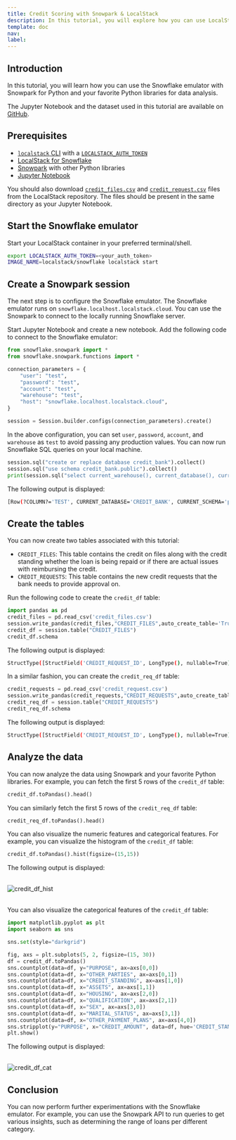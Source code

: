```yaml
---
title: Credit Scoring with Snowpark & LocalStack
description: In this tutorial, you will explore how you can use LocalStack for Snowflake with Snowpark for data analysis and visualization.
template: doc
nav: 
label: 
---
```


## Introduction

In this tutorial, you will learn how you can use the Snowflake emulator with Snowpark for Python and your favorite Python libraries for data analysis.

The Jupyter Notebook and the dataset used in this tutorial are available on [GitHub](https://github.com/localstack-samples/localstack-snowflake-samples/tree/main/credit-scoring-with-snowpark).

## Prerequisites

- [`localstack` CLI](https://docs.localstack.cloud/getting-started/installation/#localstack-cli) with a [`LOCALSTACK_AUTH_TOKEN`](https://docs.localstack.cloud/getting-started/auth-token/)
- [LocalStack for Snowflake](/snowflake/getting-started/)
- [Snowpark](/snowflake/integrations/snowpark) with other Python libraries
- [Jupyter Notebook](https://jupyter.org/install#jupyter-notebook)

You should also download [`credit_files.csv`](https://github.com/localstack-samples/localstack-snowflake-samples/blob/main/credit-scoring-with-snowpark/credit_files.csv) and [`credit_request.csv`](https://github.com/localstack-samples/localstack-snowflake-samples/blob/main/credit-scoring-with-snowpark/credit_request.csv) files from the LocalStack repository. The files should be present in the same directory as your Jupyter Notebook.

## Start the Snowflake emulator

Start your LocalStack container in your preferred terminal/shell.

```bash
export LOCALSTACK_AUTH_TOKEN=<your_auth_token>
IMAGE_NAME=localstack/snowflake localstack start
```

## Create a Snowpark session

The next step is to configure the Snowflake emulator. The Snowflake emulator runs on `snowflake.localhost.localstack.cloud`. You can use the Snowpark to connect to the locally running Snowflake server.

Start Jupyter Notebook and create a new notebook. Add the following code to connect to the Snowflake emulator:

```python
from snowflake.snowpark import *
from snowflake.snowpark.functions import *

connection_parameters = {
    "user": "test",
    "password": "test",
    "account": "test",
    "warehouse": "test",
    "host": "snowflake.localhost.localstack.cloud",
}

session = Session.builder.configs(connection_parameters).create()
```

In the above configuration, you can set  `user`,  `password`,  `account`, and  `warehouse`  as  `test`  to avoid passing any production values. You can now run Snowflake SQL queries on your local machine.

```python
session.sql("create or replace database credit_bank").collect()
session.sql("use schema credit_bank.public").collect()
print(session.sql("select current_warehouse(), current_database(), current_schema(), current_user(), current_role()").collect())
```

The following output is displayed:

```bash 
[Row(?COLUMN?='TEST', CURRENT_DATABASE='CREDIT_BANK', CURRENT_SCHEMA='public', ?COLUMN?='TEST', GET_CURRENT_ROLE='PUBLIC')]
```

## Create the tables

You can now create two tables associated with this tutorial:

-   `CREDIT_FILES`: This table contains the credit on files along with the credit standing whether the loan is being repaid or if there are actual issues with reimbursing the credit.
-   `CREDIT_REQUESTS`: This table contains the new credit requests that the bank needs to provide approval on.

Run the following code to create the `credit_df` table:

```python
import pandas as pd
credit_files = pd.read_csv('credit_files.csv')
session.write_pandas(credit_files,"CREDIT_FILES",auto_create_table='True')
credit_df = session.table("CREDIT_FILES")
credit_df.schema
```

The following output is displayed:

```bash
StructType([StructField('CREDIT_REQUEST_ID', LongType(), nullable=True), StructField('CREDIT_AMOUNT', LongType(), nullable=True), StructField('CREDIT_DURATION', LongType(), nullable=True), StructField('PURPOSE', StringType(), nullable=True), StructField('INSTALLMENT_COMMITMENT', LongType(), nullable=True), StructField('OTHER_PARTIES', StringType(), nullable=True), StructField('CREDIT_STANDING', StringType(), nullable=True), StructField('CREDIT_SCORE', LongType(), nullable=True), StructField('CHECKING_BALANCE', LongType(), nullable=True), StructField('SAVINGS_BALANCE', LongType(), nullable=True), StructField('EXISTING_CREDITS', LongType(), nullable=True), StructField('ASSETS', StringType(), nullable=True), StructField('HOUSING', StringType(), nullable=True), StructField('QUALIFICATION', StringType(), nullable=True), StructField('JOB_HISTORY', LongType(), nullable=True), StructField('AGE', LongType(), nullable=True), StructField('SEX', StringType(), nullable=True), StructField('MARITAL_STATUS', StringType(), nullable=True), StructField('NUM_DEPENDENTS', LongType(), nullable=True), StructField('RESIDENCE_SINCE', LongType(), nullable=True), StructField('OTHER_PAYMENT_PLANS', StringType(), nullable=True)])
```

In a similar fashion, you can create the `credit_req_df` table:

```python
credit_requests = pd.read_csv('credit_request.csv')
session.write_pandas(credit_requests,"CREDIT_REQUESTS",auto_create_table='True')
credit_req_df = session.table("CREDIT_REQUESTS")
credit_req_df.schema
```

The following output is displayed:

```bash
StructType([StructField('CREDIT_REQUEST_ID', LongType(), nullable=True), StructField('CREDIT_AMOUNT', LongType(), nullable=True), StructField('CREDIT_DURATION', LongType(), nullable=True), StructField('PURPOSE', StringType(), nullable=True), StructField('INSTALLMENT_COMMITMENT', LongType(), nullable=True), StructField('OTHER_PARTIES', StringType(), nullable=True), StructField('CREDIT_SCORE', LongType(), nullable=True), StructField('CHECKING_BALANCE', LongType(), nullable=True), StructField('SAVINGS_BALANCE', LongType(), nullable=True), StructField('EXISTING_CREDITS', LongType(), nullable=True), StructField('ASSETS', StringType(), nullable=True), StructField('HOUSING', StringType(), nullable=True), StructField('QUALIFICATION', StringType(), nullable=True), StructField('JOB_HISTORY', LongType(), nullable=True), StructField('AGE', LongType(), nullable=True), StructField('SEX', StringType(), nullable=True), StructField('MARITAL_STATUS', StringType(), nullable=True), StructField('NUM_DEPENDENTS', LongType(), nullable=True), StructField('RESIDENCE_SINCE', LongType(), nullable=True), StructField('OTHER_PAYMENT_PLANS', StringType(), nullable=True)])
```

## Analyze the data

You can now analyze the data using Snowpark and your favorite Python libraries. For example, you can fetch the first 5 rows of the `credit_df` table:

```python
credit_df.toPandas().head()
```

You can similarly fetch the first 5 rows of the `credit_req_df` table:

```python
credit_req_df.toPandas().head()
```

You can also visualize the numeric features and categorical features. For example, you can visualize the histogram of the `credit_df` table:

```python
credit_df.toPandas().hist(figsize=(15,15))
```

The following output is displayed:
<br><br>

![credit_df_hist](/images/snowflake/credit_df_hist.png)
<br><br>

You can also visualize the categorical features of the `credit_df` table:

```python
import matplotlib.pyplot as plt
import seaborn as sns

sns.set(style="darkgrid")

fig, axs = plt.subplots(5, 2, figsize=(15, 30))
df = credit_df.toPandas()
sns.countplot(data=df, y="PURPOSE", ax=axs[0,0])
sns.countplot(data=df, x="OTHER_PARTIES", ax=axs[0,1])
sns.countplot(data=df, x="CREDIT_STANDING", ax=axs[1,0])
sns.countplot(data=df, x="ASSETS", ax=axs[1,1])
sns.countplot(data=df, x="HOUSING", ax=axs[2,0])
sns.countplot(data=df, x="QUALIFICATION", ax=axs[2,1])
sns.countplot(data=df, x="SEX", ax=axs[3,0])
sns.countplot(data=df, x="MARITAL_STATUS", ax=axs[3,1])
sns.countplot(data=df, x="OTHER_PAYMENT_PLANS", ax=axs[4,0])
sns.stripplot(y="PURPOSE", x="CREDIT_AMOUNT", data=df, hue='CREDIT_STANDING', jitter=True, ax=axs[4,1])
plt.show()
```

The following output is displayed:
<br><br>

![credit_df_cat](/images/snowflake/credit_df_cat.png)

## Conclusion

You can now perform further experimentations with the Snowflake emulator. For example, you can use the Snowpark API to run queries to get various insights, such as determining the range of loans per different category.
